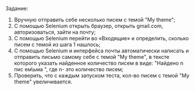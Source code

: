 
Задание:
1) Вручную отправить себе несколько писем с темой "My theme";
2) С помощью Selenium открыть браузер, открыть gmail.com, авторизоваться, зайти на почту;
3) С помощью Selenium перейти во «Входящие» и определить, сколько писем с темой из шага 1 нашлось;
4) С помощью Selenium и интерфейса почты автоматически написать и отправить письмо самому себе с темой "My theme", в тексте которого указать найденное количество писем в виде:
"Найдено n пис ем\ьма ", где n- это количество писем;
5) Проверить, что с каждым запуском теста, кол-во писем с темой "My theme" увеличивается.

